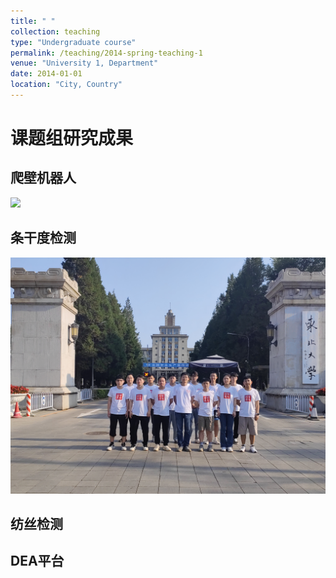 ```yaml
---
title: " "
collection: teaching
type: "Undergraduate course"
permalink: /teaching/2014-spring-teaching-1
venue: "University 1, Department"
date: 2014-01-01
location: "City, Country"
---
```


课题组研究成果
======
爬壁机器人
------
<img src='/images/2023.png'>

条干度检测
------
<img src='/images/500x300.png'>
<br>


纺丝检测
------

DEA平台
------
